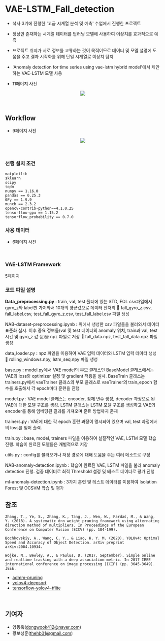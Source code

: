 # VAE-LSTM_Fall_detection
- 석사 3기에 진행한 '고급 시계열 분석 및 예측' 수업에서 진행한 프로젝트
- 정상만 존재하는 시계열 데이터를 딥러닝 모델에 사용하여 이상치를 효과적으로 예측
- 프로젝트 취지가 서로 정보를 교류하는 것이 목적이므로 데이터 및 모델 설명에 도움을 주고 결과 시각화를 위해 단일 시계열로 이상치 탐지
- 'Anomaly detection for time series using vae-lstm hybrid model'에서 제안하는 VAE-LSTM 모델 사용

- 11페이지 사진
<p align="center"><img src="./Tracker/img/small_restarea_reduction_prune640.gif"></p>
<br/>

## Workflow
- 9페이지 사진
<p align="center"><img src="./Tracker/img/Workflow.PNG"></p>

<br/>


### 선행 설치 조건


```
matplotlib
sklearn
scipy
tqdm
numpy == 1.16.0
pandas == 0.25.3
GPy == 1.9.9
munch == 2.3.2
opencv-contrib-python==4.1.0.25
tensorflow-gpu == 1.15.2
tensorflow_probability == 0.7.0
```

### 사용 데이터
- 6페이지 사진

<br/>

### VAE-LSTM Framework
5페이지

### 코드 파일 설명

__Data_preprocessing.py__ : train, val, test 폴더에 있는 STD, FOL csv파일에서 gyro_z와 label만 가져와서 10개의 평균값으로 데이터 전처리  fall_gyro_z.csv, fall_label.csv, test_fall_gyro_z.csv, test_fall_label.csv 파일 생성

NAB-dataset-preprocessing.ipynb : 위에서 생성한 csv 파일들을 불러와서 데이터 표준화 실시. 이후 중요 정보들(val 및 test 데이터의 anomaly 위치, train과 val, test 시간 및 gyro_z 값 등)을 npz 파일로 저장  fall_data.npz, test_fall_data.npz 파일 생성

data_loader.py : npz 파일을 이용하여 VAE 입력 데이터와 LSTM 입력 데이터 생성  rolling_windows.npy, lstm_seq.npy 파일 생성

base.py : model.py에서 VAE model의 부모 클래스인 BaseModel 클래스에서는 VAE의 loss와 optimizer 설정 및 gradient 적용을 실시. BaseTrain 클래스는 trainers.py에서 vaeTrainer 클래스의 부모 클래스로 vaeTrainer의 train_epoch 함수를 호출해서 각 epoch마다 훈련을 진행

model.py : VAE model 클래스는 encoder, 잠재 변수 생성, decoder 과정으로 된 VAE에 대한 모델 구조를 생성. LSTM 클래스는 LSTM 모델 구조를 생성하고 VAE의 encoder를 통해 임베딩된 결과를 가져오며 훈련 방법까지 존재

trainers.py : VAE에 대한 각 epoch 훈련 과정이 명시되어 있으며 val, test 과정에서의 loss를 얻어 출력. 

train.py : base, model, trainers 파일을 이용하여 실질적인 VAE, LSTM 모델 학습 진행. 학습이 완료된 모델들은 개별적으로 저장

utils.py : config를 불러오거나 저장 경로에 대해 도움을 주는 여러 메소드로 구성

NAB-anomaly-detection.ipynb : 학습이 완료된 VAE, LSTM 파일을 불러 anomaly detection 진행. 검증 데이터로 최적 Threshold 설정 및 테스트 데이터로 평가 진행

ml-anomaly-detection.ipynb : 3가지 훈련 및 테스트 데이터를 이용하여 Isolation Forest 및 OCSVM 학습 및 평가


## 참조
```
Zhang, T., Ye, S., Zhang, K., Tang, J., Wen, W., Fardad, M., & Wang, Y. (2018). A systematic dnn weight pruning framework using alternating direction method of multipliers. In Proceedings of the European Conference on Computer Vision (ECCV) (pp. 184-199).

Bochkovskiy, A., Wang, C. Y., & Liao, H. Y. M. (2020). YOLOv4: Optimal Speed and Accuracy of Object Detection. arXiv preprint arXiv:2004.10934.

Wojke, N., Bewley, A., & Paulus, D. (2017, September). Simple online and realtime tracking with a deep association metric. In 2017 IEEE international conference on image processing (ICIP) (pp. 3645-3649). IEEE.
```
* [admm-pruning](https://github.com/KaiqiZhang/admm-pruning)
* [yolov4-deepsort](https://github.com/theAIGuysCode/yolov4-deepsort)
* [tensorflow-yolov4-tflite](https://github.com/hunglc007/tensorflow-yolov4-tflite)

<br/>

## 기여자

* 양동욱(dongwook412@naver.com)
* 황보성훈(thehb01@gmail.com)
